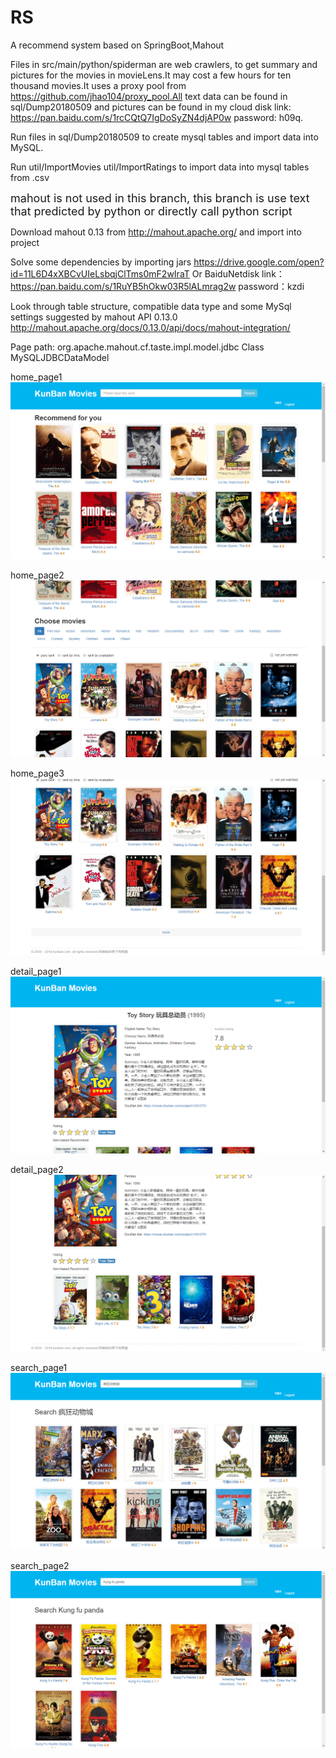 # RS
A recommend system based on SpringBoot,Mahout

Files in src/main/python/spiderman are web crawlers, to get summary and pictures for the
movies in movieLens.It may cost a few hours for ten thousand movies.It uses a proxy pool
from https://github.com/jhao104/proxy_pool.All text data can be found in sql/Dump20180509
and pictures can be found in my cloud disk link: https://pan.baidu.com/s/1rcCQtQ7IgDoSyZN4djAP0w
password: h09q.

Run files in sql/Dump20180509 to create mysql tables and import data into MySQL.

Run util/ImportMovies util/ImportRatings to import data into mysql tables from .csv

<font size=4>mahout is not used in this branch, this branch is use text that predicted by python or
directly call python script</font>

Download mahout 0.13 from http://mahout.apache.org/ and import into project

Solve some dependencies by importing jars https://drive.google.com/open?id=11L6D4xXBCvUIeLsbqjClTms0mF2wIraT
Or BaiduNetdisk link：https://pan.baidu.com/s/1RuYB5hOkw03R5lALmrag2w password：kzdi

Look through table structure, compatible data type and some MySql settings
suggested by mahout API 0.13.0
http://mahout.apache.org/docs/0.13.0/api/docs/mahout-integration/

Page path:
  org.apache.mahout.cf.taste.impl.model.jdbc
    Class MySQLJDBCDataModel

home_page1
![Alt text](https://github.com/Daemoonn/RS/raw/master/screen_shots/home_page1.png)

home_page2
![Alt text](https://github.com/Daemoonn/RS/raw/master/screen_shots/home_page2.png)

home_page3
![Alt text](https://github.com/Daemoonn/RS/raw/master/screen_shots/home_page3.png)

detail_page1
![Alt text](https://github.com/Daemoonn/RS/raw/master/screen_shots/detail_page1.png)

detail_page2
![Alt text](https://github.com/Daemoonn/RS/raw/master/screen_shots/detail_page2.png)

search_page1
![Alt text](https://github.com/Daemoonn/RS/raw/master/screen_shots/search_page1.png)

search_page2
![Alt text](https://github.com/Daemoonn/RS/raw/master/screen_shots/search_page2.png)
